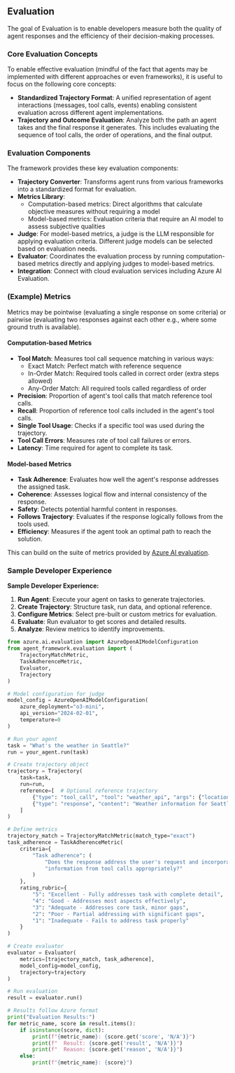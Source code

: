 ## Evaluation

The goal of Evaluation is to enable developers measure both the quality of agent responses and the efficiency of their decision-making processes.

### Core Evaluation Concepts

To enable effective evaluation (mindful of the fact that agents may be implemented with different approaches or even frameworks), it is useful to focus on the following core concepts:

- **Standardized Trajectory Format**: A unified representation of agent interactions (messages, tool calls, events) enabling consistent evaluation across different agent implementations.
- **Trajectory and Outcome Evaluation**: Analyze both the path an agent takes and the final response it generates. This includes evaluating the sequence of tool calls, the order of operations, and the final output.

### Evaluation Components

The framework provides these key evaluation components:

- **Trajectory Converter**: Transforms agent runs from various frameworks into a standardized format for evaluation.
- **Metrics Library**:
  - Computation-based metrics: Direct algorithms that calculate objective measures without requiring a model
  - Model-based metrics: Evaluation criteria that require an AI model to assess subjective qualities
- **Judge**: For model-based metrics, a judge is the LLM responsible for applying evaluation criteria. Different judge models can be selected based on evaluation needs.
- **Evaluator**: Coordinates the evaluation process by running computation-based metrics directly and applying judges to model-based metrics.
- **Integration**: Connect with cloud evaluation services including Azure AI Evaluation.

### (Example) Metrics

Metrics may be pointwise (evaluating a single response on some criteria) or pairwise (evaluating two responses against each other e.g., where some ground truth is available).

#### Computation-based Metrics

- **Tool Match**: Measures tool call sequence matching in various ways:
  - Exact Match: Perfect match with reference sequence
  - In-Order Match: Required tools called in correct order (extra steps allowed)
  - Any-Order Match: All required tools called regardless of order
- **Precision**: Proportion of agent's tool calls that match reference tool calls.
- **Recall**: Proportion of reference tool calls included in the agent's tool calls.
- **Single Tool Usage**: Checks if a specific tool was used during the trajectory.
- **Tool Call Errors**: Measures rate of tool call failures or errors.
- **Latency**: Time required for agent to complete its task.

#### Model-based Metrics

- **Task Adherence**: Evaluates how well the agent's response addresses the assigned task.
- **Coherence**: Assesses logical flow and internal consistency of the response.
- **Safety**: Detects potential harmful content in responses.
- **Follows Trajectory**: Evaluates if the response logically follows from the tools used.
- **Efficiency**: Measures if the agent took an optimal path to reach the solution.

This can build on the suite of metrics provided by [Azure AI evaluation](https://learn.microsoft.com/en-us/azure/ai-foundry/how-to/develop/agent-evaluate-sdk).

### Sample Developer Experience

**Sample Developer Experience:**

1. **Run Agent**: Execute your agent on tasks to generate trajectories.
2. **Create Trajectory**: Structure task, run data, and optional reference.
3. **Configure Metrics**: Select pre-built or custom metrics for evaluation.
4. **Evaluate**: Run evaluator to get scores and detailed results.
5. **Analyze**: Review metrics to identify improvements.

```python
from azure.ai.evaluation import AzureOpenAIModelConfiguration
from agent_framework.evaluation import (
    TrajectoryMatchMetric,
    TaskAdherenceMetric,
    Evaluator,
    Trajectory
)

# Model configuration for judge
model_config = AzureOpenAIModelConfiguration(
    azure_deployment="o3-mini",
    api_version="2024-02-01",
    temperature=0
)

# Run your agent
task = "What's the weather in Seattle?"
run = your_agent.run(task)

# Create trajectory object
trajectory = Trajectory(
    task=task,
    run=run,
    reference=[  # Optional reference trajectory
        {"type": "tool_call", "tool": "weather_api", "args": {"location": "Seattle"}},
        {"type": "response", "content": "Weather information for Seattle"}
    ]
)

# Define metrics
trajectory_match = TrajectoryMatchMetric(match_type="exact")
task_adherence = TaskAdherenceMetric(
    criteria={
        "Task adherence": (
            "Does the response address the user's request and incorporate "
            "information from tool calls appropriately?"
        )
    },
    rating_rubric={
        "5": "Excellent - Fully addresses task with complete detail",
        "4": "Good - Addresses most aspects effectively",
        "3": "Adequate - Addresses core task, minor gaps",
        "2": "Poor - Partial addressing with significant gaps",
        "1": "Inadequate - Fails to address task properly"
    }
)

# Create evaluator
evaluator = Evaluator(
    metrics=[trajectory_match, task_adherence],
    model_config=model_config,
    trajectory=trajectory
)

# Run evaluation
result = evaluator.run()

# Results follow Azure format
print("Evaluation Results:")
for metric_name, score in result.items():
    if isinstance(score, dict):
        print(f"{metric_name}: {score.get('score', 'N/A')}")
        print(f"  Result: {score.get('result', 'N/A')}")
        print(f"  Reason: {score.get('reason', 'N/A')}")
    else:
        print(f"{metric_name}: {score}")


```
